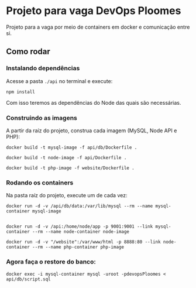 # Projeto para vaga DevOps Ploomes

Projeto para a vaga por meio de containers em docker e comunicação entre si.

## Como rodar

### Instalando dependências
Acesse a pasta `./api` no terminal e execute:
```
npm install
```

Com isso teremos as dependências do Node das quais são necessárias.

### Construindo as imagens

A partir da raíz do projeto, construa cada imagem (MySQL, Node API e PHP):

```
docker build -t mysql-image -f api/db/Dockerfile .
```
```
docker build -t node-image -f api/Dockerfile .
```
```
docker build -t php-image -f website/Dockerfile .
```

### Rodando os containers
Na pasta raíz do projeto, execute um de cada vez:

```
docker run -d -v /api/db/data:/var/lib/mysql --rm --name mysql-container mysql-image
```
```

docker run -d -v /api:/home/node/app -p 9001:9001 --link mysql-container --rm --name node-container node-image
```
```
docker run -d -v "/website":/var/www/html -p 8888:80 --link node-container --rm --name php-container php-image
```

### Agora faça o restore do banco:
```
docker exec -i mysql-container mysql -uroot -pdevopsPloomes < api/db/script.sql
```

